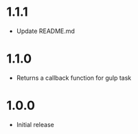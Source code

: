 # 1.1.1

* Update README.md

# 1.1.0

* Returns a callback function for gulp task

# 1.0.0

* Initial release